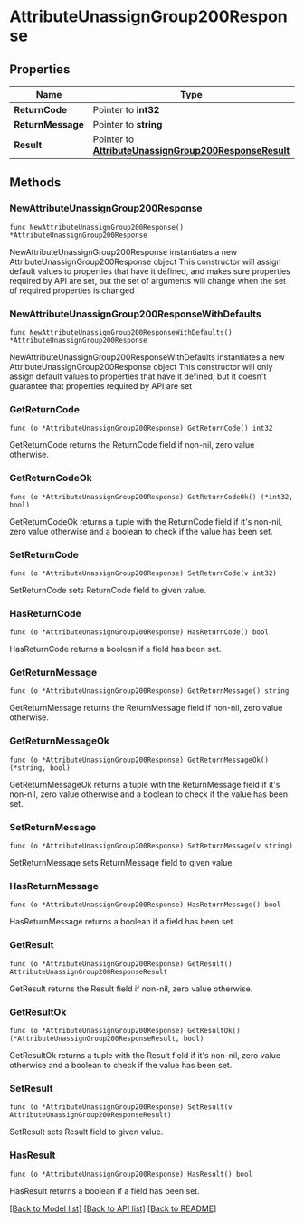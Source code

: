 # AttributeUnassignGroup200Response

## Properties

Name | Type | Description | Notes
------------ | ------------- | ------------- | -------------
**ReturnCode** | Pointer to **int32** |  | [optional] 
**ReturnMessage** | Pointer to **string** |  | [optional] 
**Result** | Pointer to [**AttributeUnassignGroup200ResponseResult**](AttributeUnassignGroup200ResponseResult.md) |  | [optional] 

## Methods

### NewAttributeUnassignGroup200Response

`func NewAttributeUnassignGroup200Response() *AttributeUnassignGroup200Response`

NewAttributeUnassignGroup200Response instantiates a new AttributeUnassignGroup200Response object
This constructor will assign default values to properties that have it defined,
and makes sure properties required by API are set, but the set of arguments
will change when the set of required properties is changed

### NewAttributeUnassignGroup200ResponseWithDefaults

`func NewAttributeUnassignGroup200ResponseWithDefaults() *AttributeUnassignGroup200Response`

NewAttributeUnassignGroup200ResponseWithDefaults instantiates a new AttributeUnassignGroup200Response object
This constructor will only assign default values to properties that have it defined,
but it doesn't guarantee that properties required by API are set

### GetReturnCode

`func (o *AttributeUnassignGroup200Response) GetReturnCode() int32`

GetReturnCode returns the ReturnCode field if non-nil, zero value otherwise.

### GetReturnCodeOk

`func (o *AttributeUnassignGroup200Response) GetReturnCodeOk() (*int32, bool)`

GetReturnCodeOk returns a tuple with the ReturnCode field if it's non-nil, zero value otherwise
and a boolean to check if the value has been set.

### SetReturnCode

`func (o *AttributeUnassignGroup200Response) SetReturnCode(v int32)`

SetReturnCode sets ReturnCode field to given value.

### HasReturnCode

`func (o *AttributeUnassignGroup200Response) HasReturnCode() bool`

HasReturnCode returns a boolean if a field has been set.

### GetReturnMessage

`func (o *AttributeUnassignGroup200Response) GetReturnMessage() string`

GetReturnMessage returns the ReturnMessage field if non-nil, zero value otherwise.

### GetReturnMessageOk

`func (o *AttributeUnassignGroup200Response) GetReturnMessageOk() (*string, bool)`

GetReturnMessageOk returns a tuple with the ReturnMessage field if it's non-nil, zero value otherwise
and a boolean to check if the value has been set.

### SetReturnMessage

`func (o *AttributeUnassignGroup200Response) SetReturnMessage(v string)`

SetReturnMessage sets ReturnMessage field to given value.

### HasReturnMessage

`func (o *AttributeUnassignGroup200Response) HasReturnMessage() bool`

HasReturnMessage returns a boolean if a field has been set.

### GetResult

`func (o *AttributeUnassignGroup200Response) GetResult() AttributeUnassignGroup200ResponseResult`

GetResult returns the Result field if non-nil, zero value otherwise.

### GetResultOk

`func (o *AttributeUnassignGroup200Response) GetResultOk() (*AttributeUnassignGroup200ResponseResult, bool)`

GetResultOk returns a tuple with the Result field if it's non-nil, zero value otherwise
and a boolean to check if the value has been set.

### SetResult

`func (o *AttributeUnassignGroup200Response) SetResult(v AttributeUnassignGroup200ResponseResult)`

SetResult sets Result field to given value.

### HasResult

`func (o *AttributeUnassignGroup200Response) HasResult() bool`

HasResult returns a boolean if a field has been set.


[[Back to Model list]](../README.md#documentation-for-models) [[Back to API list]](../README.md#documentation-for-api-endpoints) [[Back to README]](../README.md)


